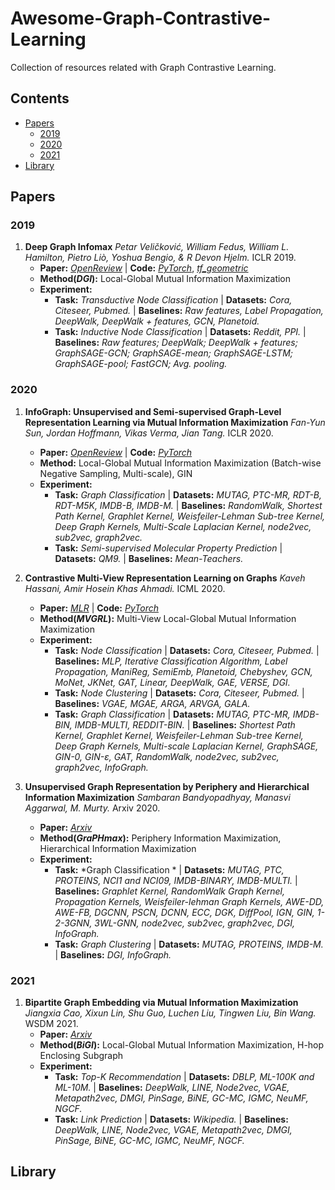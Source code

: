 # Awesome-Graph-Contrastive-Learning
Collection of resources related with Graph Contrastive Learning.




## Contents

- [Papers](#papers)
  - [2019](#2019)
  - [2020](#2020)
  - [2021](#2021)
- [Library](#library)


<a name="papers" />

## Papers

<a name="2019" />

### 2019

1. **Deep Graph Infomax** *Petar Veličković, William Fedus, William L. Hamilton, Pietro Liò, Yoshua Bengio, & R Devon Hjelm.* ICLR 2019. 
    + __Paper:__ [*OpenReview*](https://openreview.net/pdf?id=rklz9iAcKQ) | __Code:__ [*PyTorch*](https://github.com/PetarV-/DGI), [*tf_geometric*](https://github.com/CrawlScript/tf_geometric/blob/master/demo/demo_dgi.py)
    + __Method(*DGI*):__ Local-Global Mutual Information Maximization
    + __Experiment:__ 
        + __Task:__ *Transductive Node Classification* | __Datasets:__ *Cora, Citeseer, Pubmed.* | __Baselines:__ *Raw features, Label Propagation, DeepWalk, DeepWalk + features, GCN, Planetoid.*
        + __Task:__ *Inductive Node Classification* | __Datasets:__ *Reddit, PPI.* | __Baselines:__ *Raw features; DeepWalk; DeepWalk + features; GraphSAGE-GCN; GraphSAGE-mean; GraphSAGE-LSTM; GraphSAGE-pool; FastGCN; Avg. pooling.*



<a name="2020" />

### 2020

1. **InfoGraph: Unsupervised and Semi-supervised Graph-Level Representation Learning via Mutual Information Maximization** *Fan-Yun Sun, Jordan Hoffmann, Vikas Verma, Jian Tang.* ICLR 2020.
    + __Paper:__ [*OpenReview*](https://openreview.net/pdf/af171fb8c60fa180c4dcf349ccc51ff006211216.pdf) | __Code:__ [*PyTorch*](https://github.com/fanyun-sun/InfoGraph) 
    + __Method:__ Local-Global Mutual Information Maximization (Batch-wise Negative Sampling, Multi-scale), GIN
    + __Experiment:__ 
        + __Task:__ *Graph Classification* | __Datasets:__ *MUTAG, PTC-MR, RDT-B, RDT-M5K, IMDB-B, IMDB-M.* | __Baselines:__ *RandomWalk, Shortest Path Kernel, Graphlet Kernel, Weisfeiler-Lehman Sub-tree Kernel, Deep Graph Kernels, Multi-Scale Laplacian Kernel, node2vec, sub2vec, graph2vec.*
        + __Task:__ *Semi-supervised Molecular Property Prediction* | __Datasets:__ *QM9.* | __Baselines:__ *Mean-Teachers.*


1. **Contrastive Multi-View Representation Learning on Graphs** *Kaveh Hassani, Amir Hosein Khas Ahmadi.* ICML 2020.
    + __Paper:__ [*MLR*](http://proceedings.mlr.press/v119/hassani20a/hassani20a.pdf) | __Code:__ [*PyTorch*](https://github.com/kavehhassani/mvgrl)
    + __Method(*MVGRL*):__ Multi-View Local-Global Mutual Information Maximization
    + __Experiment:__ 
        + __Task:__ *Node Classification* | __Datasets:__ *Cora, Citeseer, Pubmed.* | __Baselines:__ *MLP, Iterative Classification Algorithm, Label Propagation, ManiReg, SemiEmb, Planetoid, Chebyshev, GCN, MoNet, JKNet, GAT, Linear, DeepWalk, GAE, VERSE, DGI.*
        + __Task:__ *Node Clustering* | __Datasets:__ *Cora, Citeseer, Pubmed.* | __Baselines:__ *VGAE, MGAE, ARGA, ARVGA, GALA.*
        + __Task:__ *Graph Classification* | __Datasets:__ *MUTAG, PTC-MR, IMDB-BIN, IMDB-MULTI, REDDIT-BIN.* | __Baselines:__ *Shortest Path Kernel, Graphlet Kernel, Weisfeiler-Lehman Sub-tree Kernel, Deep Graph Kernels, Multi-scale Laplacian Kernel, GraphSAGE, GIN-0, GIN-ε, GAT, RandomWalk, node2vec, sub2vec, graph2vec, InfoGraph.*



1. **Unsupervised Graph Representation by Periphery and Hierarchical Information Maximization** *Sambaran Bandyopadhyay, Manasvi Aggarwal, M. Murty.* Arxiv 2020.
    + __Paper:__ [*Arxiv*](https://arxiv.org/pdf/2006.04696.pdf) 
    + __Method(*GraPHmax*):__ Periphery Information Maximization, Hierarchical Information Maximization
    + __Experiment:__ 
        + __Task:__ *Graph Classification * | __Datasets:__ *MUTAG, PTC, PROTEINS, NCI1 and NCI09, IMDB-BINARY, IMDB-MULTI.* | __Baselines:__ *Graphlet Kernel, RandomWalk Graph Kernel, Propagation Kernels, Weisfeiler-lehman Graph Kernels, AWE-DD, AWE-FB, DGCNN, PSCN, DCNN, ECC, DGK, DiffPool, IGN, GIN, 1-2-3GNN, 3WL-GNN, node2vec, sub2vec, graph2vec, DGI, InfoGraph.*
        + __Task:__ *Graph Clustering* | __Datasets:__ *MUTAG, PROTEINS, IMDB-M.* | __Baselines:__ *DGI, InfoGraph.*



<a name="2021" />

### 2021


1. **Bipartite Graph Embedding via Mutual Information Maximization** *Jiangxia Cao, Xixun Lin, Shu Guo, Luchen Liu, Tingwen Liu, Bin Wang.* WSDM 2021.
    + __Paper:__ [*Arxiv*](https://arxiv.org/pdf/2012.05442.pdf)
    + __Method(*BiGI*):__ Local-Global Mutual Information Maximization, H-hop Enclosing Subgraph
    + __Experiment:__ 
        + __Task:__ *Top-K Recommendation* | __Datasets:__ *DBLP, ML-100K and ML-10M.* | __Baselines:__ *DeepWalk, LINE, Node2vec, VGAE, Metapath2vec, DMGI, PinSage, BiNE, GC-MC, IGMC, NeuMF, NGCF.*
        + __Task:__ *Link Prediction* | __Datasets:__ *Wikipedia.* | __Baselines:__ *DeepWalk, LINE, Node2vec, VGAE, Metapath2vec, DMGI, PinSage, BiNE, GC-MC, IGMC, NeuMF, NGCF.*



<a name="library" />

## Library



